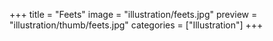 +++
title = "Feets"
image = "illustration/feets.jpg"
preview = "illustration/thumb/feets.jpg"
categories = ["Illustration"]
+++
